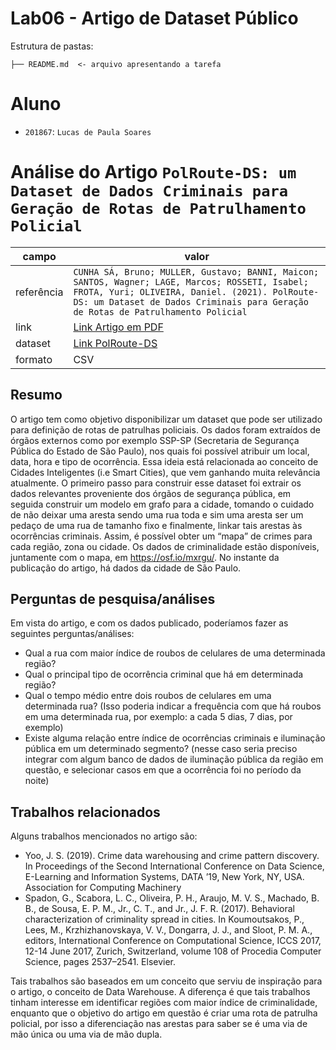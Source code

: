 # Lab06 - Artigo de Dataset Público

Estrutura de pastas:

~~~
├── README.md  <- arquivo apresentando a tarefa
~~~

# Aluno
* `201867`: `Lucas de Paula Soares`

# Análise do Artigo ` PolRoute-DS: um Dataset de Dados Criminais para Geração de Rotas de Patrulhamento Policial `

| campo | valor |
|------------|----------------------------------------|
| referência | `CUNHA SÁ, Bruno; MULLER, Gustavo; BANNI, Maicon; SANTOS, Wagner; LAGE, Marcos; ROSSETI, Isabel; FROTA, Yuri; OLIVEIRA, Daniel. (2021). PolRoute-DS: um Dataset de Dados Criminais para Geração de Rotas de Patrulhamento Policial ` |
| link       | [Link Artigo em PDF](https://drive.google.com/file/d/10Q_T1TANC5BtEBpPexsTv7-gfOLva5X2/view)|
| dataset | [Link PolRoute-DS](https://osf.io/mxrgu/) |
| formato | CSV |

## Resumo

O artigo tem como objetivo disponibilizar um dataset que pode ser utilizado para definição de rotas de patrulhas policiais. Os dados foram extraídos de órgãos externos como por exemplo SSP-SP (Secretaria de Segurança Pública do Estado de São Paulo), nos quais foi possível atribuir um local, data, hora e tipo de ocorrência. Essa ideia está relacionada ao conceito de Cidades Inteligentes (i.e Smart Cities), que vem ganhando muita relevância atualmente. O primeiro passo para construir esse dataset foi extrair os dados relevantes proveniente dos órgãos de segurança pública, em seguida construir um modelo em grafo para a cidade, tomando o cuidado de não deixar uma aresta sendo uma rua toda e sim uma aresta ser um pedaço de uma rua de tamanho fixo e finalmente, linkar tais arestas às ocorrências criminais. Assim, é possível obter um “mapa” de crimes para cada região, zona ou cidade. Os dados de criminalidade estão disponíveis, juntamente com o mapa, em https://osf.io/mxrgu/. No instante da publicação do artigo, há dados da cidade de São Paulo.

## Perguntas de pesquisa/análises

Em vista do artigo, e com os dados publicado, poderíamos fazer as seguintes perguntas/análises:
* Qual a rua com maior índice de roubos de celulares de uma determinada região?
* Qual o principal tipo de ocorrência criminal que há em determinada região?
* Qual o tempo médio entre dois roubos de celulares em uma determinada rua? (Isso poderia indicar a frequência com que há roubos em uma determinada rua, por exemplo: a cada 5 dias, 7 dias, por exemplo)
* Existe alguma relação entre índice de ocorrências criminais e iluminação pública em um determinado segmento? (nesse caso seria preciso integrar com algum banco de dados de iluminação pública da região em questão, e selecionar casos em que a ocorrência foi no período da noite)


## Trabalhos relacionados

Alguns trabalhos mencionados no artigo são:
* Yoo, J. S. (2019). Crime data warehousing and crime pattern discovery. In Proceedings of the Second International Conference on Data Science, E-Learning and Information Systems, DATA ’19, New York, NY, USA. Association for Computing Machinery
* Spadon, G., Scabora, L. C., Oliveira, P. H., Araujo, M. V. S., Machado, B. B., de Sousa, E. P. M., Jr., C. T., and Jr., J. F. R. (2017). Behavioral characterization of criminality spread in cities. In Koumoutsakos, P., Lees, M., Krzhizhanovskaya, V. V., Dongarra, J. J., and Sloot, P. M. A., editors, International Conference on Computational Science, ICCS 2017, 12-14 June 2017, Zurich, Switzerland, volume 108 of Procedia Computer Science, pages 2537–2541. Elsevier. 
  
Tais trabalhos são baseados em um conceito que serviu de inspiração para o artigo, o conceito de Data Warehouse. A diferença é que tais trabalhos tinham interesse em identificar regiões com maior índice de criminalidade, enquanto que o objetivo do artigo em questão é criar uma rota de patrulha policial, por isso a diferenciação nas arestas para saber se é uma via de mão única ou uma via de mão dupla.
